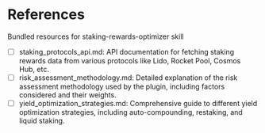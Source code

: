 # References

Bundled resources for staking-rewards-optimizer skill

- [ ] staking_protocols_api.md: API documentation for fetching staking rewards data from various protocols like Lido, Rocket Pool, Cosmos Hub, etc.
- [ ] risk_assessment_methodology.md: Detailed explanation of the risk assessment methodology used by the plugin, including factors considered and their weights.
- [ ] yield_optimization_strategies.md: Comprehensive guide to different yield optimization strategies, including auto-compounding, restaking, and liquid staking.
